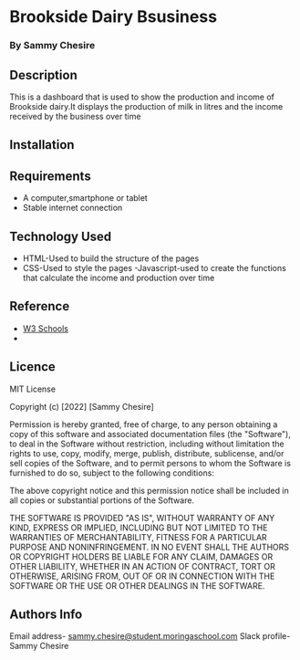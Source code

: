 # Brookside Dairy Bsusiness

### By Sammy Chesire

## Description

This is a dashboard that is used to show the production and income of Brookside dairy.It displays the production of milk in litres and the income received by the business over time

## Installation

## Requirements

- A computer,smartphone or tablet
- Stable internet connection

## Technology Used

- HTML-Used to build the structure of the pages
- CSS-Used to style the pages
-Javascript-used to create the functions that calculate the income and production over time

## Reference

- [W3 Schools](https://w3schools.com/)
- 

## Licence

MIT License

Copyright (c) [2022] [Sammy Chesire]

Permission is hereby granted, free of charge, to any person obtaining a copy of this software and associated documentation files (the "Software"), to deal in the Software without restriction, including without limitation the rights to use, copy, modify, merge, publish, distribute, sublicense, and/or sell copies of the Software, and to permit persons to whom the Software is furnished to do so, subject to the following conditions:

The above copyright notice and this permission notice shall be included in all copies or substantial portions of the Software.

THE SOFTWARE IS PROVIDED "AS IS", WITHOUT WARRANTY OF ANY KIND, EXPRESS OR IMPLIED, INCLUDING BUT NOT LIMITED TO THE WARRANTIES OF MERCHANTABILITY, FITNESS FOR A PARTICULAR PURPOSE AND NONINFRINGEMENT. IN NO EVENT SHALL THE AUTHORS OR COPYRIGHT HOLDERS BE LIABLE FOR ANY CLAIM, DAMAGES OR OTHER LIABILITY, WHETHER IN AN ACTION OF CONTRACT, TORT OR OTHERWISE, ARISING FROM, OUT OF OR IN CONNECTION WITH THE SOFTWARE OR THE USE OR OTHER DEALINGS IN THE SOFTWARE.

## Authors Info

Email address- sammy.chesire@student.moringaschool.com
Slack profile- Sammy Chesire
